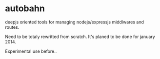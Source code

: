 autobahn
====


deepjs oriented tools for managing nodejs/expressjs middlwares and routes.

Need to be totaly rewritted from scratch.
It's planed to be done for january 2014.

Experimental use before..

